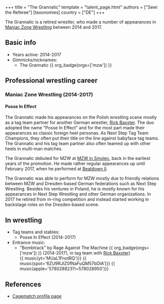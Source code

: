 +++
title = "The Grannatic"
template = "talent_page.html"
authors = ["Sewi the Referee"]
[taxonomies]
country = ["DE"]
+++

The Grannatic is a retired wrestler, who made a number of appearances in [Maniac Zone Wrestling](@/o/mzw.md) between 2014 and 2017.

## Basic info

* Years active: 2014-2017
* Gimmicks/nicknames:
  - The Grannatic {{ org_badge(orgs=['mzw']) }}

## Professional wrestling career

### Maniac Zone Wrestling (2014-2017)

#### Posse In Effect

The Grannatic made his appearances on the Polish wrestling scene mostly as a tag team partner for another German wrestler, [Rick Baxxter](@/w/rick-baxxter.md). The duo adopted the name "Posse In Effect" and for the most part made their appearances as classic foreign heel personas. As Next Step Tag Team Champions, they often put their title on the line against babyface tag teams. The Grannatic and his tag team partner also often teamed up with other heels in multi-man matches.

The Grannatic debuted for MZW at [MZW in Smolec](@/e/mzw/2014-06-21-mzw-untitled.md), back in the earliest years of the promotion. He made rather regular appearances up until February 2017, when he performed at [Beatdown II](@/e/mzw/2017-02-18-mzw-beatdown-2.md).

The Grannatic was able to perform for MZW mostly due to friendly relations between MZW and Dresden-based German federations such as Next Step Wrestling. Besides his ventures in Poland, he is mostly known for his appearances in Next Step Wrestling and other German organizations. In 2017 he retired from in-ring competition and instead started working in backstage roles on the Dresden-based scene.

## In wrestling

* Tag teams and stables:
  - Posse In Effect (2014-2017)
* Entrance music:
  - "Bombtrack" by 	Rage Against The Machine
 {{ org_badge(orgs=['mzw']) }} (2014-2017), in tag team with [Rick Baxxter](@/w/rick-baxxter.md)) <br>
 {{ music(yt='MUaL1FnotRQ')}}
 {{ music(spot='6ZU9RJIZ0fNaFuQM57bDIA')}}
 {{ music(apple='578028823?i=578028950')}}

## References

* [Cagematch profile page](https://www.cagematch.net/?id=2&nr=7551)
